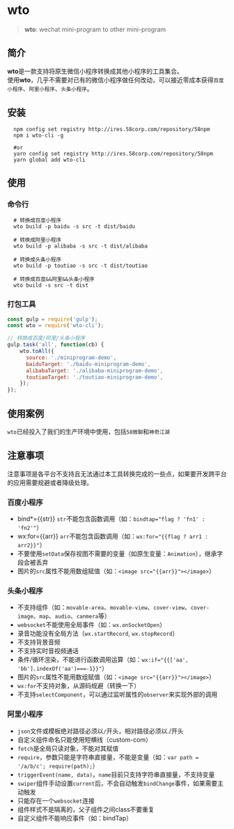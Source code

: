 # wto
> **wto**: wechat mini-program to other mini-program

## 简介
**wto**是一款支持将原生微信小程序转换成其他小程序的工具集合。  
使用**wto**，几乎不需要对已有的微信小程序做任何改动，可以接近零成本获得`百度小程序`、`阿里小程序`、`头条小程序`。

## 安装
```shell
  npm config set registry http://ires.58corp.com/repository/58npm
  npm i wto-cli -g

  #or
  yarn config set registry http://ires.58corp.com/repository/58npm
  yarn global add wto-cli
```

## 使用
### 命令行
```shell
  # 转换成百度小程序
  wto build -p baidu -s src -t dist/baidu
  
  # 转换成阿里小程序
  wto build -p alibaba -s src -t dist/alibaba
  
  # 转换成头条小程序
  wto build -p toutiao -s src -t dist/toutiao
  
  # 转换成百度&&阿里&&头条小程序
  wto build -s src -t dist
```

### 打包工具
```javascript
const gulp = require('gulp');
const wto = require('wto-cli');

// 转换成百度/阿里/头条小程序
gulp.task('all', function(cb) {
    wto.toAll({
      source: './miniprogram-demo',
      baiduTarget: './baidu-miniprogram-demo',
      alibabaTarget: './alibaba-miniprogram-demo',
      toutiaoTarget: './toutiao-miniprogram-demo',
    });
});
```

## 使用案例
`wto`已经投入了我们的生产环境中使用，包括`58微聊`和`神奇江湖`


## 注意事项
注意事项是各平台不支持且无法通过本工具转换完成的一些点，如果要开发跨平台的应用需要规避或者降级处理。

### 百度小程序
- bind*={{str}}   `str`不能包含函数调用（如：`bindtap="flag ? 'fn1' : 'fn2'"`）
- wx:for={{arr}}  `arr`不能包含函数调用（如：`wx:for="{{flag ? arr1 : arr2}}"`）
- 不要使用`setData`保存视图不需要的变量（如原生变量：`Animation`），继承字段会被丢弃
- 图片的`src`属性不能用数组赋值（如：`<image src="{{arr}}"></image>`）

### 头条小程序
- 不支持组件（如：`movable-area`、`movable-view`、`cover-view`、`cover-image`、`map`、`audio`、`canmera`等）
- `websocket`不能使用全局事件（如：`wx.onSocketOpen`）
- 录音功能没有全局方法（`wx.startRecord`, `wx.stopRecord`）
- 不支持背景音频
- 不支持实时音视频通话
- 条件/循环渲染，不能进行函数调用运算（如：`wx:if="{{['aa', 'bb'].indexOf('aa')===-1}}"`）
- 图片的`src`属性不能用数组赋值（如：`<image src="{{arr}}"></image>`）
- `wx:for`不支持对象，从源码规避（转换一下）
- 不支持`selectComponent`，可以通过监听属性的`observer`来实现外部的调用

### 阿里小程序
- `json`文件或模板绝对路径必须以`/`开头，相对路径必须以./开头
- 自定义组件命名只能使用短横线（custom-com）
- `fetch`是全局只读对象，不能对其赋值
- `require`，参数只能是字符串直接量，不能是变量（如：`var path = '/a/b/c'; require(path);`）
- `triggerEvent(name, data)`，`name`目前只支持字符串直接量，不支持变量
- `swiper`组件手动设置`current`后，不会自动触发`bindChange`事件，如果需要主动触发
- 只能存在一个`websocket`连接
- 组件样式不是隔离的，父子组件之间class不要重复
- 自定义组件不能响应事件（如：bindTap）